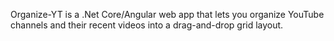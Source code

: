 Organize-YT is a .Net Core/Angular web app that lets you organize YouTube channels and their recent videos into a drag-and-drop grid layout.

